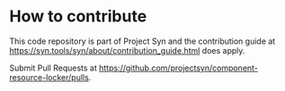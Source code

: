 # How to contribute

This code repository is part of Project Syn and the contribution guide at
https://syn.tools/syn/about/contribution_guide.html does apply.

Submit Pull Requests at https://github.com/projectsyn/component-resource-locker/pulls.
